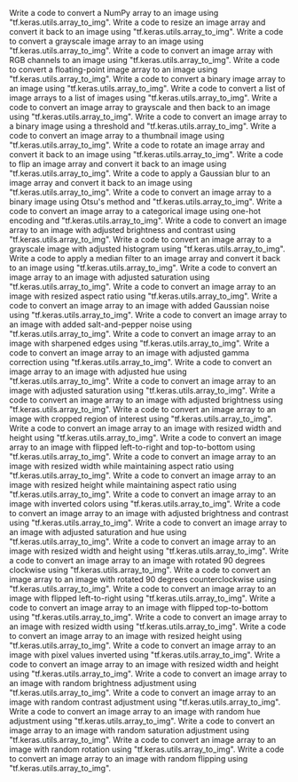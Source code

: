 Write a code to convert a NumPy array to an image using "tf.keras.utils.array_to_img".
Write a code to resize an image array and convert it back to an image using "tf.keras.utils.array_to_img".
Write a code to convert a grayscale image array to an image using "tf.keras.utils.array_to_img".
Write a code to convert an image array with RGB channels to an image using "tf.keras.utils.array_to_img".
Write a code to convert a floating-point image array to an image using "tf.keras.utils.array_to_img".
Write a code to convert a binary image array to an image using "tf.keras.utils.array_to_img".
Write a code to convert a list of image arrays to a list of images using "tf.keras.utils.array_to_img".
Write a code to convert an image array to grayscale and then back to an image using "tf.keras.utils.array_to_img".
Write a code to convert an image array to a binary image using a threshold and "tf.keras.utils.array_to_img".
Write a code to convert an image array to a thumbnail image using "tf.keras.utils.array_to_img".
Write a code to rotate an image array and convert it back to an image using "tf.keras.utils.array_to_img".
Write a code to flip an image array and convert it back to an image using "tf.keras.utils.array_to_img".
Write a code to apply a Gaussian blur to an image array and convert it back to an image using "tf.keras.utils.array_to_img".
Write a code to convert an image array to a binary image using Otsu's method and "tf.keras.utils.array_to_img".
Write a code to convert an image array to a categorical image using one-hot encoding and "tf.keras.utils.array_to_img".
Write a code to convert an image array to an image with adjusted brightness and contrast using "tf.keras.utils.array_to_img".
Write a code to convert an image array to a grayscale image with adjusted histogram using "tf.keras.utils.array_to_img".
Write a code to apply a median filter to an image array and convert it back to an image using "tf.keras.utils.array_to_img".
Write a code to convert an image array to an image with adjusted saturation using "tf.keras.utils.array_to_img".
Write a code to convert an image array to an image with resized aspect ratio using "tf.keras.utils.array_to_img".
Write a code to convert an image array to an image with added Gaussian noise using "tf.keras.utils.array_to_img".
Write a code to convert an image array to an image with added salt-and-pepper noise using "tf.keras.utils.array_to_img".
Write a code to convert an image array to an image with sharpened edges using "tf.keras.utils.array_to_img".
Write a code to convert an image array to an image with adjusted gamma correction using "tf.keras.utils.array_to_img".
Write a code to convert an image array to an image with adjusted hue using "tf.keras.utils.array_to_img".
Write a code to convert an image array to an image with adjusted saturation using "tf.keras.utils.array_to_img".
Write a code to convert an image array to an image with adjusted brightness using "tf.keras.utils.array_to_img".
Write a code to convert an image array to an image with cropped region of interest using "tf.keras.utils.array_to_img".
Write a code to convert an image array to an image with resized width and height using "tf.keras.utils.array_to_img".
Write a code to convert an image array to an image with flipped left-to-right and top-to-bottom using "tf.keras.utils.array_to_img".
Write a code to convert an image array to an image with resized width while maintaining aspect ratio using "tf.keras.utils.array_to_img".
Write a code to convert an image array to an image with resized height while maintaining aspect ratio using "tf.keras.utils.array_to_img".
Write a code to convert an image array to an image with inverted colors using "tf.keras.utils.array_to_img".
Write a code to convert an image array to an image with adjusted brightness and contrast using "tf.keras.utils.array_to_img".
Write a code to convert an image array to an image with adjusted saturation and hue using "tf.keras.utils.array_to_img".
Write a code to convert an image array to an image with resized width and height using "tf.keras.utils.array_to_img".
Write a code to convert an image array to an image with rotated 90 degrees clockwise using "tf.keras.utils.array_to_img".
Write a code to convert an image array to an image with rotated 90 degrees counterclockwise using "tf.keras.utils.array_to_img".
Write a code to convert an image array to an image with flipped left-to-right using "tf.keras.utils.array_to_img".
Write a code to convert an image array to an image with flipped top-to-bottom using "tf.keras.utils.array_to_img".
Write a code to convert an image array to an image with resized width using "tf.keras.utils.array_to_img".
Write a code to convert an image array to an image with resized height using "tf.keras.utils.array_to_img".
Write a code to convert an image array to an image with pixel values inverted using "tf.keras.utils.array_to_img".
Write a code to convert an image array to an image with resized width and height using "tf.keras.utils.array_to_img".
Write a code to convert an image array to an image with random brightness adjustment using "tf.keras.utils.array_to_img".
Write a code to convert an image array to an image with random contrast adjustment using "tf.keras.utils.array_to_img".
Write a code to convert an image array to an image with random hue adjustment using "tf.keras.utils.array_to_img".
Write a code to convert an image array to an image with random saturation adjustment using "tf.keras.utils.array_to_img".
Write a code to convert an image array to an image with random rotation using "tf.keras.utils.array_to_img".
Write a code to convert an image array to an image with random flipping using "tf.keras.utils.array_to_img".